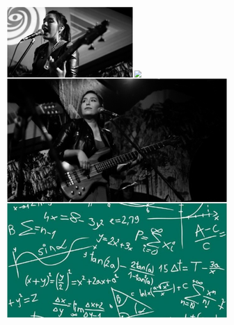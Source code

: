 

<img src="images/Musica_4.jpg?raw=true" style="width: 30vw; min-width: 150px;" alt="Logo" />


<img src="images/Musica_6.jpg?raw=true"/>


<img src="images/Musica_5.jpg?raw=true"/>


<img src="images/fondo.jpg?raw=true"/>
